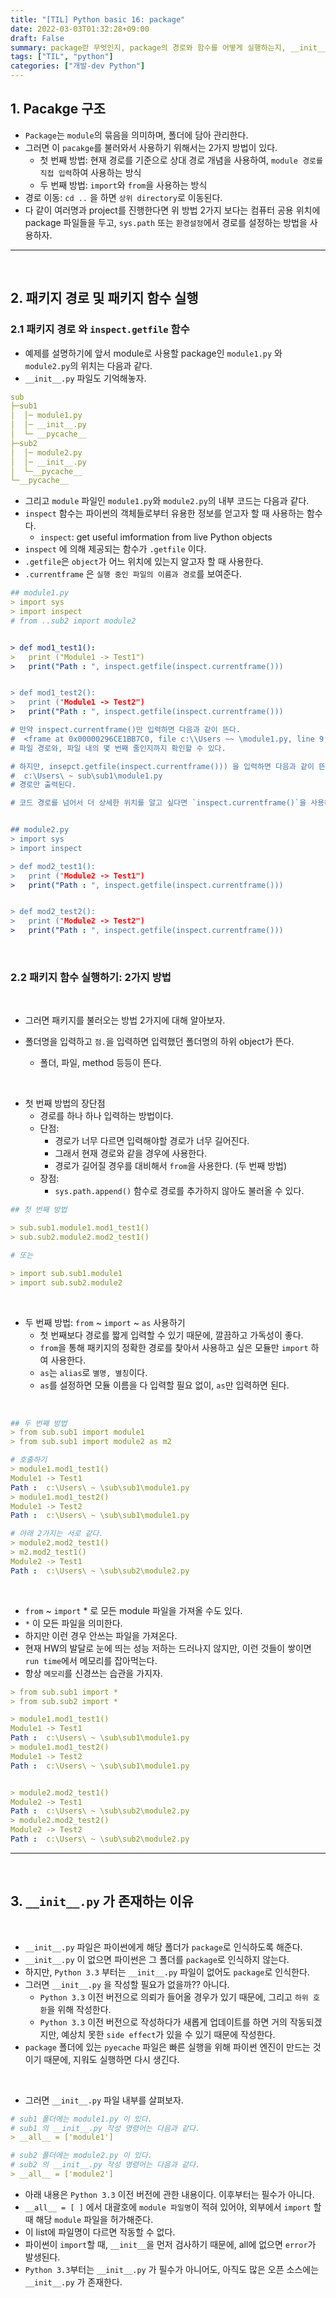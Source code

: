 ```yaml
---
title: "[TIL] Python basic 16: package"
date: 2022-03-03T01:32:28+09:00
draft: False
summary: package란 무엇인지, package의 경로와 함수를 어떻게 실행하는지, __init__.py가 존재하는 이유에 대해 알아보겠다.
tags: ["TIL", "python"]
categories: ["개발-dev Python"]
---
```


## 1. Pacakge 구조

- `Package`는 `module`의 묶음을 의미하며, 폴더에 담아 관리한다.
- 그러면 이 `pacakge`를 불러와서 사용하기 위해서는 2가지 방법이 있다.
  - 첫 번째 방법: 현재 경로를 기준으로 상대 경로 개념을 사용하여, `module 경로를 직접 입력`하여 사용하는 방식
  - 두 번째 방법: `import`와 `from`을 사용하는 방식
- 경로 이동: `cd ..` 을 하면 `상위 directory`로 이동된다.
- 다 같이 여러명과 project를 진행한다면 위 방법 2가지 보다는 컴퓨터 공용 위치에 package 파일들을 두고, `sys.path` 또는 `환경설정`에서 경로를 설정하는 방법을 사용하자.

---

<br>

## 2. 패키지 경로 및 패키지 함수 실행

### 2.1 패키지 경로 와 `inspect.getfile` 함수

- 예제를 설명하기에 앞서 module로 사용할 package인 `module1.py` 와 `module2.py`의 위치는 다음과 같다.
- `__init__.py` 파일도 기억해놓자.

```yml
sub
├─sub1
│  │─ module1.py
│  │─ __init__.py
│  └─ __pycache__
├─sub2
│  │─ module2.py
│  │─ __init__.py
│  └─__pycache__
└─__pycache__
```

- 그리고 `module` 파일인 `module1.py`와 `module2.py`의 내부 코드는 다음과 같다.
- `inspect` 함수는 파이썬의 객체들로부터 유용한 정보를 얻고자 할 때 사용하는 함수다.
  - `inspect`: get useful imformation from live Python objects
- `inspect` 에 의해 제공되는 함수가 `.getfile` 이다.
- `.getfile`은 `object`가 어느 위치에 있는지 알고자 할 때 사용한다.
- `.currentframe` 은 `실행 중인 파일의 이름과 경로`를 보여준다.

```yml
## module1.py
> import sys
> import inspect
# from ..sub2 import module2


> def mod1_test1():
> 	print ("Module1 -> Test1")
> 	print("Path : ", inspect.getfile(inspect.currentframe()))


> def mod1_test2():
> 	print ("Module1 -> Test2")
> 	print("Path : ", inspect.getfile(inspect.currentframe()))

# 만약 inspect.currentframe()만 입력하면 다음과 같이 뜬다.
#  <frame at 0x00000296CE1BB7C0, file c:\\Users ~~ \module1.py, line 9, code mod1_test1>
# 파일 경로와, 파일 내의 몇 번째 줄인지까지 확인할 수 있다.

# 하지만, insepct.getfile(inspect.currentframe())) 을 입력하면 다음과 같이 뜬다.
#  c:\Users\ ~ sub\sub1\module1.py
# 경로만 출력된다.

# 코드 경로를 넘어서 더 상세한 위치를 알고 싶다면 `inspect.currentframe()`을 사용해야겠다.


## module2.py
> import sys
> import inspect

> def mod2_test1():
> 	print ("Module2 -> Test1")
> 	print("Path : ", inspect.getfile(inspect.currentframe()))


> def mod2_test2():
> 	print ("Module2 -> Test2")
> 	print("Path : ", inspect.getfile(inspect.currentframe()))

```

<br>

### 2.2 패키지 함수 실행하기: 2가지 방법

<br>

- 그러면 패키지를 불러오는 방법 2가지에 대해 알아보자.
- 폴더명을 입력하고 `점.`을 입력하면 입력했던 폴더명의 하위 object가 뜬다.

  - 폴더, 파일, method 등등이 뜬다.

<br>

- 첫 번째 방법의 장단점
  - 경로를 하나 하나 입력하는 방법이다.
  - 단점:
    - 경로가 너무 다르면 입력해야할 경로가 너무 길어진다.
    - 그래서 현재 경로와 같을 경우에 사용한다.
    - 경로가 길어질 경우를 대비해서 `from`을 사용한다. (두 번째 방법)
  - 장점:
    - `sys.path.append()` 함수로 경로를 추가하지 않아도 불러올 수 있다.

```yml
## 첫 번째 방법

> sub.sub1.module1.mod1_test1()
> sub.sub2.module2.mod2_test1()

# 또는

> import sub.sub1.module1
> import sub.sub2.module2


```

<br>

- 두 번째 방법: `from` ~ `import` ~ `as` 사용하기
  - 첫 번째보다 경로를 짧게 입력할 수 있기 때문에, 깔끔하고 가독성이 좋다.
  - `from`을 통해 패키지의 정확한 경로를 찾아서 사용하고 싶은 모듈만 `import` 하여 사용한다.
  - `as`는 `alias`로 `별명, 별칭`이다.
  - `as`를 설정하면 모듈 이름을 다 입력할 필요 없이, `as`만 입력하면 된다.

<br>

```yml
## 두 번째 방법
> from sub.sub1 import module1
> from sub.sub1 import module2 as m2

# 호출하기
> module1.mod1_test1()
Module1 -> Test1
Path :  c:\Users\ ~ \sub\sub1\module1.py
> module1.mod1_test2()
Module1 -> Test2
Path :  c:\Users\ ~ \sub\sub1\module1.py

# 아래 2가지는 서로 같다.
> module2.mod2_test1()
> m2.mod2_test1()
Module2 -> Test1
Path :  c:\Users\ ~ \sub\sub2\module2.py
```

<br>

- `from` ~ `import` \* 로 모든 module 파일을 가져올 수도 있다.
- `*` 이 모든 파일을 의미한다.
- 하지만 이런 경우 안쓰는 파일을 가져온다.
- 현재 HW의 발달로 눈에 띄는 성능 저하는 드러나지 않지만, 이런 것들이 쌓이면 `run time`에서 메모리를 잡아먹는다.
- 항상 `메모리`를 신경쓰는 습관을 가지자.

```yml
> from sub.sub1 import *
> from sub.sub2 import *

> module1.mod1_test1()
Module1 -> Test1
Path :  c:\Users\ ~ \sub\sub1\module1.py
> module1.mod1_test2()
Module1 -> Test2
Path :  c:\Users\ ~ \sub\sub1\module1.py


> module2.mod2_test1()
Module2 -> Test1
Path :  c:\Users\ ~ \sub\sub2\module2.py
> module2.mod2_test2()
Module2 -> Test2
Path :  c:\Users\ ~ \sub\sub2\module2.py

```

---

<br>

## 3. `__init__.py` 가 존재하는 이유

<br>

- `__init__.py` 파일은 파이썬에게 해당 폴더가 `package`로 인식하도록 해준다.
- `__init__.py` 이 없으면 파이썬은 그 폴더를 `package`로 인식하지 않는다.
- 하지만, `Python 3.3` 부터는 `__init__.py` 파일이 없어도 `package`로 인식한다.
- 그러면 `__init__.py` 을 작성할 필요가 없을까?? 아니다.
  - `Python 3.3` 이전 버전으로 의뢰가 들어올 경우가 있기 때문에, 그리고 `하위 호환`을 위해 작성한다.
  - `Python 3.3` 이전 버전으로 작성하다가 새롭게 업데이트를 하면 거의 작동되겠지만, 예상치 못한 `side effect`가 있을 수 있기 때문에 작성한다.
- `package` 폴더에 있는 `pyecache` 파일은 빠른 실행을 위해 파이썬 엔진이 만드는 것이기 때문에, 지워도 실행하면 다시 생긴다.

<br>

- 그러면 `__init__.py` 파일 내부를 살펴보자.

```yml
# sub1 폴더에는 module1.py 이 있다.
# sub1 의 __init__.py 작성 명령어는 다음과 같다.
> __all__ = ['module1']

# sub2 폴더에는 module2.py 이 있다.
# sub2 의 __init__.py 작성 명령어는 다음과 같다.
> __all__ = ['module2']
```

- 아래 내용은 `Python 3.3` 이전 버전에 관한 내용이다. 이후부터는 필수가 아니다.
- `__all__ = [ ]` 에서 대괄호에 `module 파일명`이 적혀 있어야, 외부에서 `import` 할 때 해당 `module` 파일을 허가해준다.
- 이 list에 파일명이 다르면 작동할 수 없다.
- 파이썬이 `import`할 때, `__init__`을 먼저 검사하기 때문에, all에 없으면 `error`가 발생된다.
- `Python 3.3`부터는 `__init__.py` 가 필수가 아니어도, 아직도 많은 오픈 소스에는 `__init__.py` 가 존재한다.
